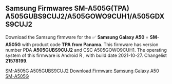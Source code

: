 <h2>Samsung Firmwares SM-A505G(TPA) A505GUBS9CUJ2/A505GOWO9CUH1/A505GDXS9CUJ2</h2>
Download the Samsung firmware for the ✅ <strong>Samsung Galaxy A50 </strong> ⭐ <strong>SM-A505G</strong> with product code <strong>TPA</strong> <strong> from Panama</strong>. This firmware has version number PDA <strong>A505GUBS9CUJ2</strong> and CSC A505GOWO9CUH1. The operating system of this firmware is Android R , with build date 2021-10-27. Changelist <strong>21578199</strong>.


[SM-A505G](https://samfirm.shop/samsung/model/SM-A505G)
[A505GUBS9CUJ2](https://samfirm.shop/samsung/pda/A505GUBS9CUJ2)
[Download Firmware Samsung Galaxy A50 SM-A505G](https://samfirm.shop/samsung/firmware/468873)

